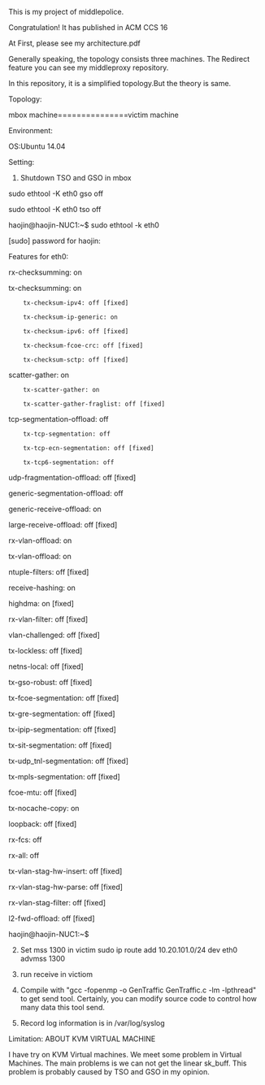 This is my project of middlepolice. 

Congratulation! It has published in ACM CCS 16

At First, please see my architecture.pdf

Generally speaking, the topology consists three machines. The Redirect feature you can see my middleproxy repository.

In this repository, it is a simplified topology.But the theory is same.

Topology:

mbox machine===============victim machine

Environment:

OS:Ubuntu 14.04

Setting:

1. Shutdown TSO and GSO in mbox

sudo ethtool -K eth0 gso off

sudo ethtool -K eth0 tso off

haojin@haojin-NUC1:~$ sudo ethtool -k eth0

[sudo] password for haojin:

Features for eth0:

rx-checksumming: on

tx-checksumming: on

        tx-checksum-ipv4: off [fixed]
        
        tx-checksum-ip-generic: on
        
        tx-checksum-ipv6: off [fixed]
        
        tx-checksum-fcoe-crc: off [fixed]
        
        tx-checksum-sctp: off [fixed]
        
scatter-gather: on

        tx-scatter-gather: on
        
        tx-scatter-gather-fraglist: off [fixed]
        
tcp-segmentation-offload: off

        tx-tcp-segmentation: off
        
        tx-tcp-ecn-segmentation: off [fixed]
        
        tx-tcp6-segmentation: off
        
udp-fragmentation-offload: off [fixed]

generic-segmentation-offload: off

generic-receive-offload: on

large-receive-offload: off [fixed]

rx-vlan-offload: on

tx-vlan-offload: on

ntuple-filters: off [fixed]

receive-hashing: on

highdma: on [fixed]

rx-vlan-filter: off [fixed]

vlan-challenged: off [fixed]

tx-lockless: off [fixed]

netns-local: off [fixed]

tx-gso-robust: off [fixed]

tx-fcoe-segmentation: off [fixed]

tx-gre-segmentation: off [fixed]

tx-ipip-segmentation: off [fixed]

tx-sit-segmentation: off [fixed]

tx-udp_tnl-segmentation: off [fixed]

tx-mpls-segmentation: off [fixed]

fcoe-mtu: off [fixed]

tx-nocache-copy: on

loopback: off [fixed]

rx-fcs: off

rx-all: off

tx-vlan-stag-hw-insert: off [fixed]

rx-vlan-stag-hw-parse: off [fixed]

rx-vlan-stag-filter: off [fixed]

l2-fwd-offload: off [fixed]

haojin@haojin-NUC1:~$

2. Set mss 1300 in victim
sudo ip route add 10.20.101.0/24 dev eth0 advmss 1300

3. run receive in victiom

4. Compile with "gcc -fopenmp -o GenTraffic GenTraffic.c -lm -lpthread" to get send tool. 
Certainly, you can modify source code to control how many data this tool send.

5. Record log information is in /var/log/syslog

Limitation:
ABOUT KVM VIRTUAL MACHINE

I have try on KVM Virtual machines. We meet some problem in Virtual Machines.
The main problems is we can not get the linear sk_buff. This problem is probably caused by TSO and GSO in my opinion.
